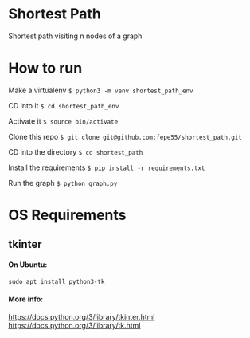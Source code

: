 # Shortest Path
Shortest path visiting n nodes of a graph

# How to run
Make a virtualenv
`$ python3 -m venv shortest_path_env`

CD into it
`$ cd shortest_path_env`

Activate it
`$ source bin/activate`

Clone this repo
`$ git clone git@github.com:fepe55/shortest_path.git`

CD into the directory
`$ cd shortest_path`

Install the requirements
`$ pip install -r requirements.txt`

Run the graph
`$ python graph.py`

# OS Requirements

## tkinter

#### On Ubuntu:
`sudo apt install python3-tk`

#### More info:
https://docs.python.org/3/library/tkinter.html  
https://docs.python.org/3/library/tk.html
